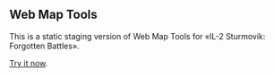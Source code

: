 Web Map Tools
-------------

This is a static staging version of Web Map Tools for «IL-2 Sturmovik: Forgotten Battles».

[Try it now](http://il2horusteam.github.io/web-map-tools).

